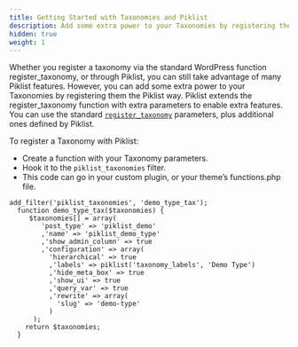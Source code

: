 ```yaml
---
title: Getting Started with Taxonomies and Piklist
description: Add some extra power to your Taxonomies by registering them the Piklist way.
hidden: true
weight: 1
---
```


Whether you register a taxonomy via the standard WordPress function register_taxonomy, or through Piklist, you can still take advantage of many Piklist features. However, you can add some extra power to your Taxonomies by registering them the Piklist way.  Piklist extends the register_taxonomy function with extra parameters to enable extra features.  You can use the standard [`register_taxonomy`](https://codex.wordpress.org/Function_Reference/register_taxonomy) parameters, plus additional ones defined by Piklist.

To register a Taxonomy with Piklist:

* Create a function with your Taxonomy parameters.
* Hook it to the `piklist_taxonomies` filter.
* This code can go in your custom plugin, or your theme’s functions.php file.

```
add_filter('piklist_taxonomies', 'demo_type_tax');
  function demo_type_tax($taxonomies) {
     $taxonomies[] = array(
        'post_type' => 'piklist_demo'
        ,'name' => 'piklist_demo_type'
        ,'show_admin_column' => true
        ,'configuration' => array(
          'hierarchical' => true
          ,'labels' => piklist('taxonomy_labels', 'Demo Type')
          ,'hide_meta_box' => true
          ,'show_ui' => true
          ,'query_var' => true
          ,'rewrite' => array(
            'slug' => 'demo-type'
          )
      );
    return $taxonomies;
  }
 ```
